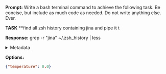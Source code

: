 **Prompt:**
Write a bash terminal command to achieve the following task.
Be concise, but include as much code as needed. Do not write anything else. Ever.

**TASK**
**find all zsh history containing jina and pipe it t


**Response:**
grep -r "jina" ~/.zsh_history | less

<details><summary>Metadata</summary>

- Duration: 444 ms
- Datetime: 2024-01-14T10:17:44.656688
- Model: gpt-3.5-turbo-0613

</details>

**Options:**
```json
{"temperature": 0.0}
```

